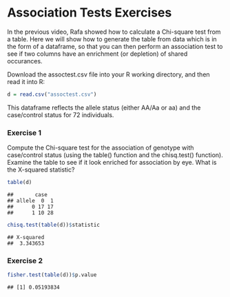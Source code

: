 Association Tests Exercises
================

In the previous video, Rafa showed how to calculate a Chi-square test from a table. Here we will show how to generate the table from data which is in the form of a dataframe, so that you can then perform an association test to see if two columns have an enrichment (or depletion) of shared occurances.

Download the assoctest.csv file into your R working directory, and then read it into R:

``` r
d = read.csv("assoctest.csv")
```

This dataframe reflects the allele status (either AA/Aa or aa) and the case/control status for 72 individuals.

### Exercise 1

Compute the Chi-square test for the association of genotype with case/control status (using the table() function and the chisq.test() function). Examine the table to see if it look enriched for association by eye. What is the X-squared statistic?

``` r
table(d)
```

    ##       case
    ## allele  0  1
    ##      0 17 17
    ##      1 10 28

``` r
chisq.test(table(d))$statistic
```

    ## X-squared 
    ##  3.343653

### Exercise 2

``` r
fisher.test(table(d))$p.value
```

    ## [1] 0.05193834
